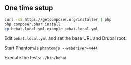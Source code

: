 ## One time setup
```bash
curl -sS https://getcomposer.org/installer | php
php composer.phar install
cp behat.local.yml.example behat.local.yml
```

Edit ``behat.local.yml`` and set the base URL and Drupal root.

Start PhantomJs ``phantomjs --webdriver=4444``

Execute the tests: ``./bin/behat``
